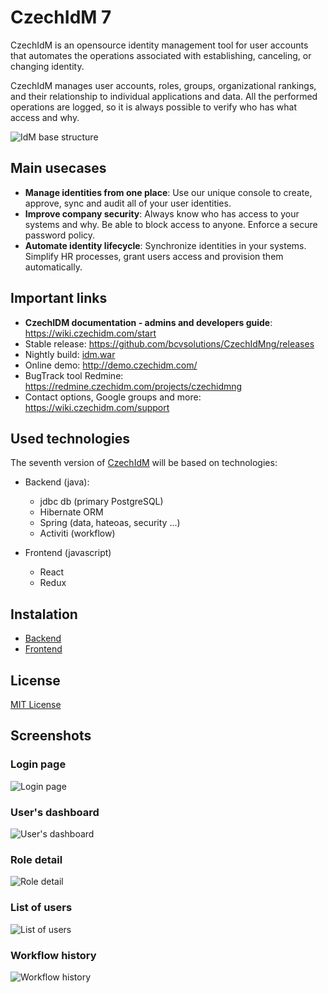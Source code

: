 # CzechIdM 7

CzechIdM is an opensource identity management tool for user accounts that automates the operations associated with establishing, canceling, or changing identity.

CzechIdM manages user accounts, roles, groups, organizational rankings, and their relationship to individual applications and data. All the performed operations are logged, so it is always possible to verify who has what access and why.

![IdM base structure](https://wiki.czechidm.com/_media/idm_eng.png)

## Main usecases
  - **Manage identities from one place**: Use our unique console to create, approve, sync and audit all of your user identities.
  - **Improve company security**: Always know who has access to your systems and why. Be able to block access to anyone. Enforce a secure password policy.
  - **Automate identity lifecycle**: Synchronize identities in your systems. Simplify HR processes, grant users access and provision them automatically.

## Important links
  - **CzechIDM documentation - admins and developers guide**: https://wiki.czechidm.com/start
  - Stable release: https://github.com/bcvsolutions/CzechIdMng/releases
  - Nightly build: [idm.war](http://download.czechidm.com/CzechIdM/nightly/current/idm.war)
  - Online demo: http://demo.czechidm.com/
  - BugTrack tool Redmine: https://redmine.czechidm.com/projects/czechidmng
  - Contact options, Google groups and more: https://wiki.czechidm.com/support

## Used technologies
The seventh version of [CzechIdM](http://www.czechidm.com/) will be based on technologies:
* Backend (java):
  * jdbc db (primary PostgreSQL)
  * Hibernate ORM
  * Spring (data, hateoas, security ...)
  * Activiti (workflow)

* Frontend (javascript)
  * React
  * Redux


## Instalation

* [Backend](./Realization/backend)
* [Frontend](./Realization/frontend)

## License

[MIT License](./LICENSE)

## Screenshots
### Login page
![Login page](https://wiki.czechidm.com/_media/login_page.png)
### User's dashboard
![User's dashboard](https://wiki.czechidm.com/_media/basic_info.png)
### Role detail
![Role detail](https://wiki.czechidm.com/_media/role.png)
### List of users
![List of users](https://wiki.czechidm.com/_media/users.png)
### Workflow history
![Workflow history](https://wiki.czechidm.com/_media/wf_history.png)
